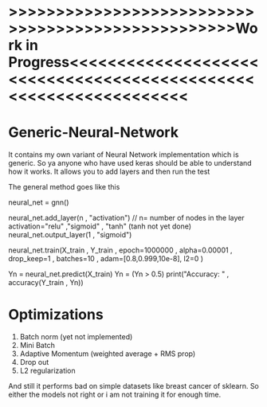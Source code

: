 # >>>>>>>>>>>>>>>>>>>>>>>>>>>>>>>>>>>>>>>>>>>>>>>>>>Work in Progress<<<<<<<<<<<<<<<<<<<<<<<<<<<<<<<<<<<<<<<<<<<<<<<<<<<<<<<<<<<<<<<<<

# Generic-Neural-Network
It contains my own variant of Neural Network implementation which is generic. So ya anyone who have used keras should be able to understand how it works. It allows you to add layers and then run the test

The general method goes like this

neural_net = gnn()

neural_net.add_layer(n , "activation") // n= number of nodes in the layer activation="relu" ,"sigmoid" , "tanh" (tanh not yet done)
neural_net.output_layer(1 , "sigmoid")

neural_net.train(X_train , Y_train ,
                 epoch=1000000 , alpha=0.00001 ,
                 drop_keep=1 , batches=10 , adam=[0.8,0.999,10e-8], l2=0 )

Yn = neural_net.predict(X_train)
Yn = (Yn > 0.5)
print("Accuracy: " , accuracy(Y_train , Yn))

# Optimizations
1. Batch norm (yet not implemented)
2. Mini Batch
3. Adaptive Momentum (weighted average + RMS prop)
4. Drop out
5. L2 regularization

And still it performs bad on simple datasets like breast cancer of sklearn. So either the models not right or i am not training it for enough time. 


